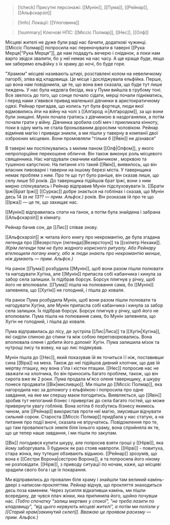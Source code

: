 
> [!check] Присутні персонажі: [[Мунін]], [[Пума]], [[Рейнар]], [[Альфскарзіл]]

> [!info] Локації: [[Улоговина]]

> [!summary] Ключові НПС: [[Міссіс Полмар]], [[Нес]], [[Олф]]

Місцеві жителі не дуже були раді нас бачити, додаткові чужинці. [[Міссіс Полмар]] попросила нас переночувати в таверні [[Рука Мерця|"Рука Мерця"]], де нам подадуть вечерю і сніданок, а поки нам варто звідси звалити, бо у неї немає на нас часу. А ще краще буде, якщо ми заберемо ельфійку з їх храму до ночі, бо буде горе.

"Храмом" місцеві називають штирі, розставлені колом на невеличкому пагорбі, зліва від кладовища. 
Це місце і досліджувала ельфійка. Перше, що вона нам повідомила, це те, що вона вже сказала, що буде тут лише тиждень. У нас була недовга бесіда, яка у Пуми вийшла в грубому тоні. Все звелось до того, що сонце почало сідати, мерці почали підніматись, і перед нами з'явився привид маленької дівчинки в аристократичному одязі. Рейнар пригадав, що колись тут була фортеця, люди якої відмовились йти на війну на чолі з [[Алґарод ☠|Алґародом]], за що вони були знищені.
Мунін почала гратись з дівчинкою в наздоганялки, а потім почали грати у війну. Дівчинка зробила собі меч і прикликала кінноту, поки в одну мить не стала броньованим дорослим чоловіком. Рейнар відмінив магію і привиди зникли, а ми пішли у таверну в компанії двої озброєних місцевих. Вони промовляли "тільки б [[Явін]] не дізнався"

В таверні ми поспілкувались з милим паном [[Олф|Олфом]], у якого непропорційне перекошене обличчя. Він також виконує роль місцевого священника. Нас нагодували смачним кабанчиком , морквою та тушеною капусткою. На питання хто такий [[Явін]], виявилось, що він власник пивоварні і таверни на іншому березі міста. У тавернщика немає проблем з ним. Про те що тут було раніше, він сказав лише, що селу лише 50 років.
До тавернщика підійшов брат Іржі, вони з ним мирно спілкувались і Рейнар відправив Мунін підслуховувати їх. [[Брати Іржі|Брат Іржі]] [[Суркас]] добре знається на гоблінах і сказав, що Мунін десь 14  *(а не 13?? — прим. Альфск.)* років. Він розказав їй про те що [[Іржа]] — це те, що захищає нас. 

[[Мунін]] відправилась спати на ґанок, а потім була знайдена і забрана [[Альфскарзіл]] в кімнату. 

Рейнар бачив сон, де [[Лис]] співав знову.

[[Альфскарзіл]] ж читала його книгу про некромантію, де була згадана легенда про [[Везерстоун (легенда)|Везерстоун]] та [[скіпетр Нехаки]]. *(Крім легенди там не було жодного корисного ритуалу. Або Рейнару втелющили погану книгу, або ж люди знають про некромантію менше, ніж думають — прим. Альфск.)*

На ранок [[Пума]] розбудила [[Мунін]], щоб вони разом пішли полювати та нагодувати Хугіна, але [[Мунін]] припасла собі кабанчика і кинула за забор села залишки. Їх підібрав борсук. Борсук плигнув у річку, щоб його не вполювали. [[Пума]] пішла на полювання сама, бо [[Мунін]] запевняла, що [[Хугін]] не голодний, і пішла до коваля.

На ранок Пума розбудила Мунін, щоб вони разом пішли полювати та нагодувати Хугіна, але Мунін припасла собі кабанчика і кинула за забор села залишки. Їх підібрав борсук. Борсук плигнув у річку, щоб його не вполювали. Пума пішла на полювання сама, бо Мунін запевняла, що Хугін не голодний, і пішла до коваля.

Пума відправилась до лісу, де зустріла [[Лис|Лиса]] та [[Хугін|Хугіна]], які сиділи спиною до спини та між собою переговорювались. Вона вполювала оленя і добити його допоміг Хугін. Пума залишила мізок та нутрощі лису та вовку, на що лис подякував.

 Мунін пішла до [[Нес]], який показував їй як точиться її ніж, поставивши сина [[Віра]] на меха. Також до неї підійшов дивний хлопчик, що дав їй мертву пташку, яку вона з'їла і кістки пташки. [[Нес]] попросив нас не зважати на хлопчика, бо він приносить багато проблем, також, що він сирота вже як 2 роки.
Пума продала м'ясо оленя тавернщику, а шкуру понесе продавати [[Вік|мисливцю]]. Ми пішли до [[Міссіс Полмар]], яка нагородила нас за допомогу з ельфійкою і попросила про одне завдання, на яке ми спершу маєм погодитись. Виявляється, що [[Явін]] зробив тут непоганий бізнес і привертає до села багато гостей, що може привернути увагу гоблінів. Вона хотіла б позбутись бізнесу якимось чином, але [[Рейнар]] використав проти неї магію, змусивши відчувати сильний сором. Староста [[Міссіс Полмар]] придбала у нас статую, а на питання про події вночі, сказала не втручатись. Повідомлення про те, що там провалюється земля біля їхнього храму, вона сприйняла як те, що це тепер наше завдання, і ми пішли по закупам.

[[Вік]] погодився купити шкуру, але попросив взяти гроші у [[Нірві]], яка йому заборгувала. Її будинок як раз стояв навпроти. [[Нірві]] - повитуха, стара жінка, яку тутешні обзивають відьмою. [[Рейнар]] зрозумів, що вона є [[Сестри Ворона|сестрою Ворона]], а та попросила його нікому не розповідати. [[Нірві]], з приводу ситуації по ночам, каже, що місцеві зрадили свого бога і це їх покарання. 

Ми відправились до провалин біля храму і знайшли там великий камінь-двері з написом-прокляттям. Рейнар відчув, що прокляття знаходиться десь поза каменем. Через зусилля відкативши камінь, ми пішли всередину, де чувся плач жінки, яка припинила його, щойно почувши нас. *(Тобто спочатку "залиш мертвих у спокої", "не треба лазити по кладовищу", "від цього нервують місцеві жителі", а потім ми полізли у [[Старий храм|закинутий склеп]]. Вважаю це проявом расизму — прим. Альфск.)*


